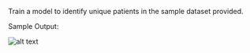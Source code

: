 Train a model to identify unique patients in the sample dataset provided.

Sample Output: 

![alt text](https://drive.google.com/open?id=1IN5Wcw2wW71gl3fggH2PhPfjfVVaJlc5)
